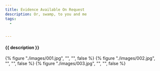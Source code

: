 ```yaml
---
title: Evidence Available On Request
description: Or, swamp, to you and me
tags:
  - 


---
```


<h4 class="subTitle">{{ description }}</h4>

{% figure "./images/001.jpg", "", "", false %}
{% figure "./images/002.jpg", "", "", false %}
{% figure "./images/003.jpg", "", "", false %}




